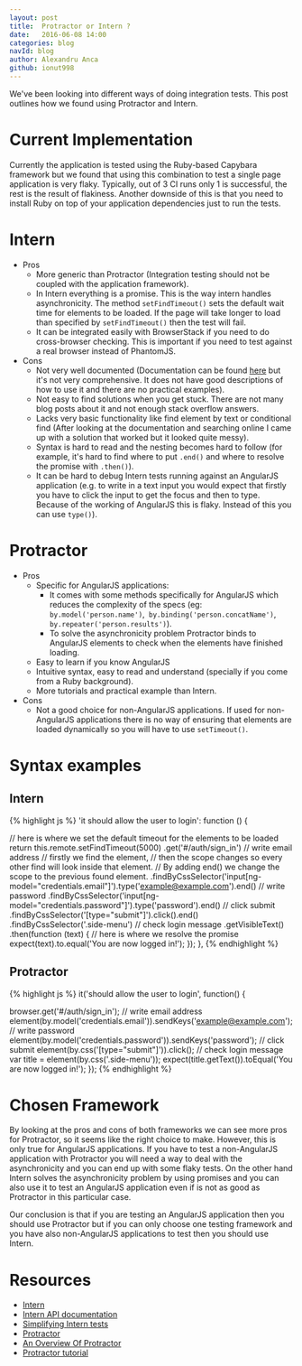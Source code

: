 ```yaml
---
layout: post
title:  Protractor or Intern ?
date:   2016-06-08 14:00
categories: blog
navId: blog
author: Alexandru Anca
github: ionut998
---
```


We've been looking into different ways of doing integration tests. This post outlines how we found using Protractor and Intern.

# Current Implementation

Currently the application is tested using the Ruby-based Capybara framework but we found that using this combination to test a single page application is very flaky. Typically, out of 3 CI runs only 1 is successful, the rest is the result of flakiness. 
Another downside of this is that you need to install Ruby on top of your application dependencies just to run the tests.

# Intern
  - Pros
    - More generic than Protractor (Integration testing should not be coupled with the application framework).
    - In Intern everything is a promise. This is the way intern handles asynchronicity. The method `setFindTimeout()` sets the default wait time for elements to be loaded. If the page will take longer to load than specified by `setFindTimeout()` then the test will fail.
    - It can be integrated easily with BrowserStack if you need to do cross-browser checking. This is important if you need to test against a real browser instead of PhantomJS.
  - Cons
    - Not very well documented (Documentation can be found [here](https://theintern.github.io/leadfoot/) but it's not very comprehensive. It does not have good descriptions of how to use it and there are no practical examples).
    - Not easy to find solutions when you get stuck. There are not many blog posts about it and not enough stack overflow answers.
    - Lacks very basic functionality like find element by text or conditional find (After looking at the documentation and searching online I came up with a solution that worked but it looked quite messy).
    - Syntax is hard to read and the nesting becomes hard to follow (for example, it's hard to find where to put `.end()` and where to resolve the promise with `.then()`).  
    - It can be hard to debug Intern tests running against an AngularJS application (e.g. to write in a text input you would expect that firstly you have to click the input to get the focus and then to type. Because of the working of AngularJS this is flaky. Instead of this you can use `type()`).
   
# Protractor
  - Pros
    - Specific for AngularJS applications:
      - It comes with some methods specifically for AngularJS which reduces the complexity of the specs (eg: `by.model('person.name')`,` by.binding('person.concatName')`, `by.repeater('person.results')`).
      - To solve the asynchronicity problem Protractor binds to AngularJS elements to check when the elements have finished loading.
    - Easy to learn if you know AngularJS
    - Intuitive syntax, easy to read and understand (specially if you come from a Ruby background).
    - More tutorials and practical example than Intern.
  - Cons  
    - Not a good choice for non-AngularJS applications. If used for non-AngularJS applications there is no way of ensuring that elements are loaded dynamically so you will have to use `setTimeout()`.

# Syntax examples

## Intern
{% highlight js %}
'it should allow the user to login': function () {
    
  // here is where we set the default timeout for the elements to be loaded  
  return this.remote.setFindTimeout(5000)
    .get('#/auth/sign_in')
    // write email address
    // firstly we find the element, 
    // then the scope changes so every other find will look inside that element. 
    // By adding end() we change the scope to the previous found element.
    .findByCssSelector('input[ng-model="credentials.email"]').type('example@example.com').end()
    // write password
    .findByCssSelector('input[ng-model="credentials.password"]').type('password').end()
    // click submit
    .findByCssSelector('[type="submit"]').click().end()    
    .findByCssSelector('.side-menu')
    // check login message
    .getVisibleText()
    .then(function (text) {
      // here is where we resolve the promise 
      expect(text).to.equal('You are now logged in!');
    });
},
{% endhighlight %}    

## Protractor
{% highlight js %}
it('should allow the user to login', function() {

  browser.get('#/auth/sign_in');
  // write email address
  element(by.model('credentials.email')).sendKeys('example@example.com');
  // write password
  element(by.model('credentials.password')).sendKeys('password');
  // click submit
  element(by.css('[type="submit"]')).click();
  // check login message
  var title = element(by.css('.side-menu'));
  expect(title.getText()).toEqual('You are now logged in!');
});
{% endhighlight %}

# Chosen Framework

By looking at the pros and cons of both frameworks we can see more pros for Protractor, so it seems like the right choice to make. However, this is only true for AngularJS applications. If you have to test a non-AngularJS application with Protractor you will need a way to deal with the asynchronicity and you can end up with some flaky tests.
On the other hand Intern solves the asynchronicity problem by using promises and you can also use it to test an AngularJS application even if is not as good as Protractor in this particular case. 

Our conclusion is that if you are testing an AngularJS application then you should use Protractor but if you can only choose one testing framework and you have also non-AngularJS applications to test then you should use Intern.

# Resources
  - [Intern](https://theintern.github.io/)
  - [Intern API documentation](https://theintern.github.io/leadfoot/)
  - [Simplifying Intern tests](https://www.sitepen.com/blog/2016/04/19/command-helpers/)
  - [Protractor](http://www.protractortest.org/#/)
  - [An Overview Of Protractor](http://engineering.wingify.com/posts/angularapp-e2e-testing-with-protractor/)
  - [Protractor tutorial](http://www.protractortest.org/#/toc)


